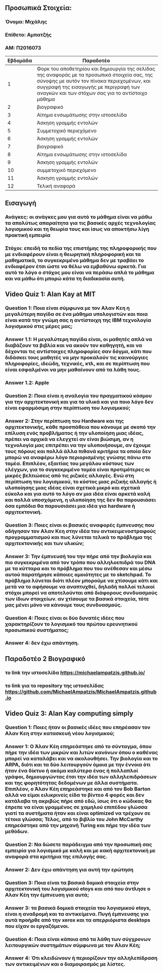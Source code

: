 ## Προσωπικά Στοιχεία:

### Όνομα: Μιχάλης
### Επίθετο: Αμπατζής
### ΑΜ: Π2016073

| Εβδομάδα | Παραδοτέο |
| --- | --- |
| 1 | Φορκ του αποθετηρίου και δημιουργία της σελίδας της αναφοράς με τα προσωπικά στοιχεία σας, της σύνοψης με αυτόν τον πίνακα περιεχομένων, και συγγραφή της εισαγωγής με περιγραφή των αναγκών και των στόχων σας για το αντίστοιχο μάθημα |
| 2 | βιογραφικό |
| 3 | Αίτημα ενσωμάτωσης στην ιστοσελίδα |
| 4 | Άσκηση γραμμής εντολών |
| 5 | Συμμετοχικό περιεχόμενο |
| 6 | Άσκηση γραμμής εντολών |
| 7 | βιογραφικό |
| 8 | Αίτημα ενσωμάτωσης στην ιστοσελίδα |
| 9 | Άσκηση γραμμής εντολών |
| 10 | συμμετοχικό περιεχόμενο |
| 11 | Άσκηση γραμμής εντολών |
| 12 | Τελική αναφορά |

## Εισαγωγή
### Ανάγκες: οι ανάγκες μου για αυτό το μάθημα είναι να μάθω τα απολύτως απαραίτητα για τις βασικές αρχές τεχνολογίας λογισμικού και τη θεωρία τους και ίσως να αποκτήσω λίγη πρακτική εμπειρία
### Στόχοι: επειδή τα πεδία της επιστήμης της πληροφορικής που με ενδιαφέρουν είναι η θεωρητική πληροφορική και τα μαθηματικά, το συγκεκριμένο μάθημα δεν με τραβάει το ενδιαφέρον έτσι ώστε να θέλω να εμβαθύνω αρκετά. Για αυτό το λόγο ο στόχος μου είναι να περάσω απλά το μάθημα και να μάθω ότι μπορώ κάτα τη διαδικασία αυτή.

## Video Quiz 1: Alan Kay at MIT
### Question 1: Ποια είναι σύμφωνα με τον Αλαν Κεη η μεγαλύτερη παγίδα σε ένα μάθημα υπολογιστών και ποια είναι κατά την γνώμη σας η αντίστοιχη της ΙΒΜ τεχνολογία λογισμικού στις μέρες μας;
### Answer 1.1: Η μεγαλύτερη παγίδα είναι, οι μαθητές απλά να διαβάζουν τα βιβλία και να ακούν τον καθηγητή, και να δέχονται τις αντίστοιχες πληροφορίες σαν δόγμα, κάτι που διδάσκει τους μαθητές να μην προκαλούν τις καινούργιες πληροφορίες, ιδεώδη, τεχνικές, κτλ, και σε περίπτωση που είναι εσφαλμένοι να μην μαθαίνουν από τα λάθη τους.
### Answer 1.2: Apple
### Question 2: Ποια είναι η αναλογία του πραγματικού κόσμου για την αρχιτεκτονική και για τα υλικά και για ποιο λόγο δεν είναι εφαρμόσιμη στην περίπτωση του λογισμικού;
### Answer 2: Στην περίπτωση του Hardware και της αρχιτεκτονικής, κάθε προσπάθεια που κάνουμε με σκοπό την επίλυση ενός προβλήματος ή την υλοποίηση μιας ιδέας, πρέπει να αρχικά να ελεγχτεί αν είναι βιώσιμη, αν η τεχνολογία μας επιτρέπει να την υλοποιήσουμε, αν έχουμε τους πόρους και πολλά άλλα πιθανά κριτήρια τα οποία δεν μπορώ να αναφέρω λόγο περιορισμένης γνώσης πάνω στο τομέα. Επιπλέον, εξαιτίας του μεγάλου κόστους των ελέγχων, για το συγκεκριμένο τομέα είναι προτιμότερες οι μικρές βελτιώσεις από τις ριζικές αλλαγές. Ενώ στη περίπτωση του λογισμικού, το κόστος μιας ριζικής αλλαγής ή υλοποίησης μιας ιδέας είναι σχετικά μικρό και σχετικά εύκολο και για αυτό το λόγο αν μια ιδέα είναι αρκετά καλή και πολλά υποσχόμενη, η υλοποίηση της δεν θα παρουσιάσει όσα εμπόδια θα παρουσιάσει μια ιδέα  για hardware ή αρχιτεκτονική.
### Question 3: Ποιες είναι οι βασικές αναφορές έμπνευσης που οδήγησαν τον Αλαν Κεη στην ιδέα του αντικειμενοστραφούς προγραμματισμού και πως λύνεται τελικά το πρόβλημα της αρχιτεκτονικής και των υλικών;
### Answer 3: Την έμπνευσή του την πήρε από την βιολογία και πιο συγκεκριμένα από τον τρόπο που αλληλοεπιδρά του DNA με τα κύτταρα και το πρόβλημα που του ανέθεσαν και μέσω αυτού παρατήρησε κάποιες ομοιότητες με το sketchpad. Το πρόβλημα λύνεται διότι πλέον μπορούμε να χτίσουμε κάτι και μετά να το αφήσουμε να αναπτυχθεί, δηλαδή πολλοί τελικοί στόχοι μπορεί να αποτελούνται από διάφορους συνδυασμούς των ίδιων στοιχείων. αν χτίσουμε τα βασικά στοιχεία, τότε μας μένει μόνο να κάνουμε τους συνδυασμούς.
### Question 4: Ποιες είναι οι δύο δυνατές ιδέες που χαρακτηρίζουν το λογισμικό του πρώτου ερευνητικού προσωπικού συστήματος;
### Answer 4: δεν έχω απάντηση.

## Παραδοτέο 2 Βιογραφικό

### το link την ιστοσελίδα https://michaelampatzis.github.io/
### το link για το repository της ιστοσελίδας https://github.com/MichaelAmpatzis/MichaelAmpatzis.github.io

## Video Quiz 3: Alan Kay computing simply
### Question 1: Ποιες ήταν οι βασικές ιδέες που επηρέασαν τον Αλαν Κεη στην κατασκευή νέου λογισμικού;
### Answer 1: Ο Άλαν Κέη επηρεάστηκε από το σύνταγμα, όπου πήρε την ιδέα των μικρών και λιτών κανόνων όπου ο καθένας μπορεί να καταλάβει και να ακολουθήσει. Την βιολογία και το ARPA, διότι και τα δύο λειτουργούν όμοια με την έννοια ότι ήταν ένα δίκτυο ή ακόμα καλύτερα ένας ή πολλαπλοί γράφοι, δημιουργώντας έτσι την ιδέα των αλληλεπιδράσεων και της φορητότητας δεδομένων με άλλα συστήματα. Επιπλέον, ο Άλαν Κέη επηρεάστηκε και από τον Bob Barton αλλά να είμαι ειλικρινείς είδα το βίντεο 4 φορές και δεν κατάλαβα τη ακριβώς πήρε από εδώ, ίσως ότι ο κώδικας θα έπρεπε να είναι γραμμένος σε χαμηλού επιπέδου γλώσσα γιατί τα συστήματα ήταν και είναι optimized να τρέχουν σε τέτοια γλώσσα; Τέλος, από το βιβλίο του John McCarthy επηρεάστηκε από την μηχανή Turing και πήρε την ιδέα των μεθόδων.

### Question 2: Να δώσετε παράδειγμα από την προσωπική σας εμπειρία για λογισμικό με καλή και με κακή αρχιτεκτονική με αναφορά στα κριτήρια της επιλογής σας.
### Answer 2: Δεν έχω απάντηση για αυτή την ερώτηση

### Question 3: Ποια είναι τα βασικά δομικά στοιχεία στην αρχιτεκτονική του λογισμικού etoys και από που άντλησε ο Αλαν Κέη την έμπνευση για αυτά;
### Answer 3: τα βασικά δομικά στοιχεία του λογισμικού etoys, είναι η αναδρομή και τα αντικείμενα. Πυγή έμπνευσης για αυτά προήρθε από την xerox και τα απερριόριστα desktops που είχαν οι εργαζόμενοι.

### Question 4: Ποια είναι κάποια από τα λάθη των σύγχρονων λειτουργικών συστημάτων σύμφωνα με τον Αλαν Κέη;
### Answer 4: Ότι κλειδώνουν ή περιορίζουν την αλληλεπίδραση των αντικειμένων και ο διαμοιρασμός με λίστες.
